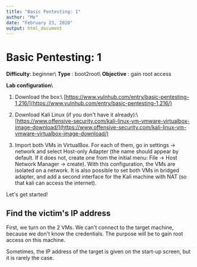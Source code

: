 ```yaml
---
title: "Basic Pentesting: 1"
author: "Me"
date: "February 23, 2020"
output: html_document
---
```


# Basic Pentesting: 1

**Difficulty**: beginner\\
**Type** : boot2root\\
**Objective** : gain root access

**Lab configuration**\\

1. Download the box:\\
[https://www.vulnhub.com/entry/basic-pentesting-1,216/](https://www.vulnhub.com/entry/basic-pentesting-1,216/)

2. Download Kali Linux (if you don't have it already):\\
[https://www.offensive-security.com/kali-linux-vm-vmware-virtualbox-image-download/](https://www.offensive-security.com/kali-linux-vm-vmware-virtualbox-image-download/)

3. Import both VMs in VirtualBox. For each of them, go in settings -> network and select Host-only Adapter (the name should appear by default. If it does not, create one from the initial menu: File -> Host Network Manager -> create).
With this configuration, the VMs are isolated on a network.
It is also possible to set both VMs in bridged adapter, and add a second interface for the Kali machine with NAT (so that kali can access the internet).

Let's get started!

## Find the victim's IP address

First, we turn on the 2 VMs. We can't connect to the target machine, because we don't know the credentials. The purpose will be to gain root access on this machine.

Sometimes, the IP address of the target is given on the start-up screen, but it is rarely the case. 

